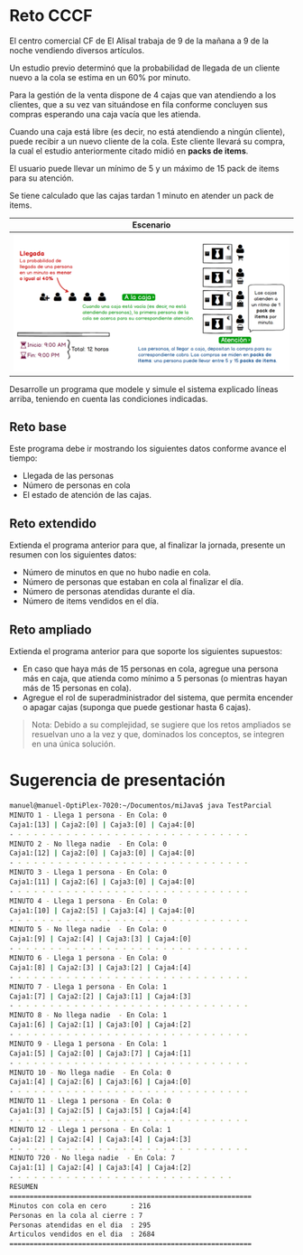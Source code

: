 # Reto CCCF

El centro comercial CF de El Alisal trabaja de 9 de la mañana a 9 de la noche vendiendo diversos artículos.

Un estudio previo determinó que la probabilidad de llegada de un cliente nuevo a la cola se estima en un 60% por minuto.

Para la gestión de la venta dispone de 4 cajas que van atendiendo a los clientes, que a su vez van situándose en fila conforme concluyen sus compras esperando una caja vacía que les atienda.

Cuando una caja está libre (es decir, no está atendiendo a ningún cliente), puede recibir a un nuevo cliente de la cola. Este cliente llevará su compra, la cual el estudio anteriormente citado midió en **packs de items**.

El usuario puede llevar un mínimo de 5 y un máximo de 15 pack de items para su atención.

Se tiene calculado que las cajas tardan 1 minuto en atender un pack de items.

|Escenario
|-|
|![](/imagenes/retoCCCF.png)

Desarrolle un programa que modele y simule el sistema explicado líneas arriba, teniendo en cuenta las condiciones indicadas.

## Reto base

Este programa debe ir mostrando los siguientes datos conforme avance el tiempo:

* Llegada de las personas
* Número de personas en cola
* El estado de atención de las cajas.

## Reto extendido

Extienda el programa anterior para que, al finalizar la jornada, presente un resumen con los siguientes datos:

* Número de minutos en que no hubo nadie en cola.
* Número de personas que estaban en cola al finalizar el día.
* Número de personas atendidas durante el día.
* Número de items vendidos en el día.

## Reto ampliado

Extienda el programa anterior para que soporte los siguientes supuestos:

* En caso que haya más de 15 personas en cola, agregue una persona más en caja, que atienda como mínimo a 5 personas (o mientras hayan más de 15 personas en cola).
* Agregue el rol de superadministrador del sistema, que permita encender o apagar cajas (suponga que puede gestionar hasta 6 cajas).

> Nota: Debido a su complejidad, se sugiere que los retos ampliados se resuelvan uno a la vez y que, dominados los conceptos, se integren en una única solución.

# Sugerencia de presentación

```bash
manuel@manuel-OptiPlex-7020:~/Documentos/miJava$ java TestParcial
MINUTO 1 - Llega 1 persona - En Cola: 0
Caja1:[13] | Caja2:[0] | Caja3:[0] | Caja4:[0]
- - - - - - - - - - - - - - - - - - - - - - - - - - - - - -
MINUTO 2 - No llega nadie  - En Cola: 0
Caja1:[12] | Caja2:[0] | Caja3:[0] | Caja4:[0]
- - - - - - - - - - - - - - - - - - - - - - - - - - - - - -
MINUTO 3 - Llega 1 persona - En Cola: 0
Caja1:[11] | Caja2:[6] | Caja3:[0] | Caja4:[0]
- - - - - - - - - - - - - - - - - - - - - - - - - - - - - -
MINUTO 4 - Llega 1 persona - En Cola: 0
Caja1:[10] | Caja2:[5] | Caja3:[4] | Caja4:[0]
- - - - - - - - - - - - - - - - - - - - - - - - - - - - - -
MINUTO 5 - No llega nadie  - En Cola: 0
Caja1:[9] | Caja2:[4] | Caja3:[3] | Caja4:[0]
- - - - - - - - - - - - - - - - - - - - - - - - - - - - - -
MINUTO 6 - Llega 1 persona - En Cola: 0
Caja1:[8] | Caja2:[3] | Caja3:[2] | Caja4:[4]
- - - - - - - - - - - - - - - - - - - - - - - - - - - - - -
MINUTO 7 - Llega 1 persona - En Cola: 1
Caja1:[7] | Caja2:[2] | Caja3:[1] | Caja4:[3]
- - - - - - - - - - - - - - - - - - - - - - - - - - - - - -
MINUTO 8 - No llega nadie  - En Cola: 1
Caja1:[6] | Caja2:[1] | Caja3:[0] | Caja4:[2]
- - - - - - - - - - - - - - - - - - - - - - - - - - - - - -
MINUTO 9 - Llega 1 persona - En Cola: 1
Caja1:[5] | Caja2:[0] | Caja3:[7] | Caja4:[1]
- - - - - - - - - - - - - - - - - - - - - - - - - - - - - -
MINUTO 10 - No llega nadie  - En Cola: 0
Caja1:[4] | Caja2:[6] | Caja3:[6] | Caja4:[0]
- - - - - - - - - - - - - - - - - - - - - - - - - - - - - -
MINUTO 11 - Llega 1 persona - En Cola: 0
Caja1:[3] | Caja2:[5] | Caja3:[5] | Caja4:[4]
- - - - - - - - - - - - - - - - - - - - - - - - - - - - - -
MINUTO 12 - Llega 1 persona - En Cola: 1
Caja1:[2] | Caja2:[4] | Caja3:[4] | Caja4:[3]
- - - - - - - - - - - - - - - - - - - - - - - - - - - - - -
MINUTO 720 - No llega nadie  - En Cola: 7
Caja1:[1] | Caja2:[4] | Caja3:[4] | Caja4:[2]
- - - - - - - - - - - - - - - - - - - - - - - - - - - -
RESUMEN
============================================================
Minutos con cola en cero  	  : 216
Personas en la cola al cierre : 7
Personas atendidas en el dia  : 295
Articulos vendidos en el dia  : 2684
============================================================
```